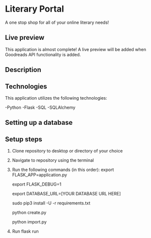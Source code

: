 # Literary Portal

A one stop shop for all of your online literary needs!

## Live preview

This application is almost complete! A live preview will be added when Goodreads API functionality is added.

## Description

## Technologies
This application utilizes the following technologies:

-Python
-Flask
-SQL
-SQLAlchemy

## Setting up a database

## Setup steps

1. Clone repository to desktop or directory of your choice
2. Navigate to repository using the terminal
3. Run the following commands (in this order):
    export FLASK_APP=application.py

    export FLASK_DEBUG=1

    export DATABASE_URL=[YOUR DATABASE URL HERE]

    sudo pip3 install -U -r requirements.txt 

    python create.py

    python import.py

4. Run flask run